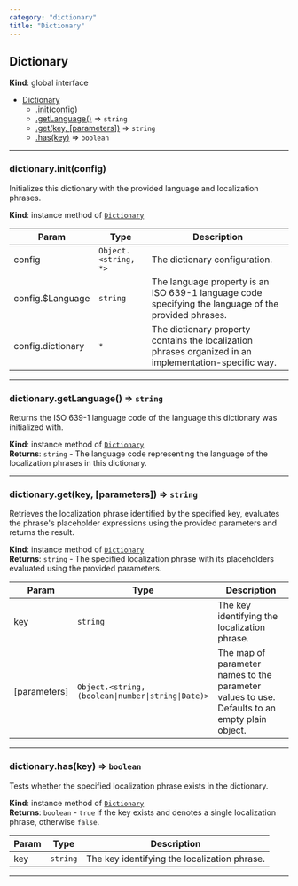 ```yaml
---
category: "dictionary"
title: "Dictionary"
---
```


## Dictionary&nbsp;<a name="Dictionary" href="https://github.com/seznam/ima/tree/17.0.0-rc.7/dictionary/Dictionary.js#L8" target="_blank"><span class="icon"><i class="fas fa-external-link-alt fa-xs"></i></span></a>
**Kind**: global interface  

* [Dictionary](#Dictionary)
    * [.init(config)](#Dictionary+init)
    * [.getLanguage()](#Dictionary+getLanguage) ⇒ <code>string</code>
    * [.get(key, [parameters])](#Dictionary+get) ⇒ <code>string</code>
    * [.has(key)](#Dictionary+has) ⇒ <code>boolean</code>


* * *

### dictionary.init(config)&nbsp;<a name="Dictionary+init" href="https://github.com/seznam/ima/tree/17.0.0-rc.7/dictionary/Dictionary.js#L19" target="_blank"><span class="icon"><i class="fas fa-external-link-alt fa-xs"></i></span></a>
Initializes this dictionary with the provided language and localization
phrases.

**Kind**: instance method of [<code>Dictionary</code>](#Dictionary)  

| Param | Type | Description |
| --- | --- | --- |
| config | <code>Object.&lt;string, \*&gt;</code> | The dictionary configuration. |
| config.$Language | <code>string</code> | The language property is an ISO 639-1        language code specifying the language of the provided phrases. |
| config.dictionary | <code>\*</code> | The dictionary property contains the        localization phrases organized in an implementation-specific way. |


* * *

### dictionary.getLanguage() ⇒ <code>string</code>&nbsp;<a name="Dictionary+getLanguage" href="https://github.com/seznam/ima/tree/17.0.0-rc.7/dictionary/Dictionary.js#L28" target="_blank"><span class="icon"><i class="fas fa-external-link-alt fa-xs"></i></span></a>
Returns the ISO 639-1 language code of the language this dictionary was
initialized with.

**Kind**: instance method of [<code>Dictionary</code>](#Dictionary)  
**Returns**: <code>string</code> - The language code representing the language of the
        localization phrases in this dictionary.  

* * *

### dictionary.get(key, [parameters]) ⇒ <code>string</code>&nbsp;<a name="Dictionary+get" href="https://github.com/seznam/ima/tree/17.0.0-rc.7/dictionary/Dictionary.js#L42" target="_blank"><span class="icon"><i class="fas fa-external-link-alt fa-xs"></i></span></a>
Retrieves the localization phrase identified by the specified key,
evaluates the phrase's placeholder expressions using the provided
parameters and returns the result.

**Kind**: instance method of [<code>Dictionary</code>](#Dictionary)  
**Returns**: <code>string</code> - The specified localization phrase with its placeholders
        evaluated using the provided parameters.  

| Param | Type | Description |
| --- | --- | --- |
| key | <code>string</code> | The key identifying the localization phrase. |
| [parameters] | <code>Object.&lt;string, (boolean\|number\|string\|Date)&gt;</code> | The        map of parameter names to the parameter values to use.        Defaults to an empty plain object. |


* * *

### dictionary.has(key) ⇒ <code>boolean</code>&nbsp;<a name="Dictionary+has" href="https://github.com/seznam/ima/tree/17.0.0-rc.7/dictionary/Dictionary.js#L52" target="_blank"><span class="icon"><i class="fas fa-external-link-alt fa-xs"></i></span></a>
Tests whether the specified localization phrase exists in the
dictionary.

**Kind**: instance method of [<code>Dictionary</code>](#Dictionary)  
**Returns**: <code>boolean</code> - `true` if the key exists and denotes a single
                  localization phrase, otherwise `false`.  

| Param | Type | Description |
| --- | --- | --- |
| key | <code>string</code> | The key identifying the localization phrase. |


* * *

